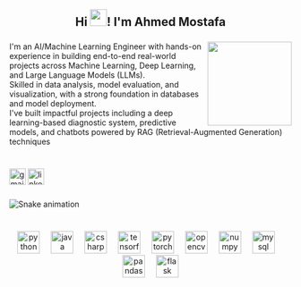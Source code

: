 <h2 align="center">
  Hi <img src="https://media.giphy.com/media/xUOwGchGmCj7ZK2oCY/giphy.gif" width="30"/>! I'm Ahmed Mostafa
</h2>

###

<img align="right" height="150" src="https://media.giphy.com/media/zOvBKUUEERdNm/giphy.gif?cid=ecf05e470igj4vwsm9vuccasebgxgzjirkechefxd6hq697a&ep=v1_gifs_search&rid=giphy.gif&ct=g"  />

###

<p align="left">I'm an AI/Machine Learning Engineer with hands-on experience in building end-to-end real-world projects across Machine Learning, Deep Learning, and Large Language Models (LLMs).<br>Skilled in data analysis, model evaluation, and visualization, with a strong foundation in databases and model deployment.<br>I've built impactful projects including a deep learning-based diagnostic system, predictive models, and chatbots powered by RAG (Retrieval-Augmented Generation) techniques</p>

###

<br clear="both">

<div align="left">
  <img src="https://img.shields.io/static/v1?message=Gmail&logo=gmail&label=&color=D14836&logoColor=white&labelColor=&style=for-the-badge" height="29" alt="gmail logo"  />
  <img src="https://img.shields.io/static/v1?message=LinkedIn&logo=linkedin&label=&color=0077B5&logoColor=white&labelColor=&style=for-the-badge" height="29" alt="linkedin logo"  />
</div>

###

<img src="https://raw.githubusercontent.com/ahmedmostafa2112/ahmedmostafa2112/output/snake.svg" alt="Snake animation" />

###

<br clear="both">

<div align="center">
  <img src="https://cdn.simpleicons.org/python/3776AB" height="40" alt="python logo"  />
  <img width="12" />
  <img src="https://cdn.jsdelivr.net/gh/devicons/devicon/icons/java/java-original.svg" height="40" alt="java logo"  />
  <img width="12" />
  <img src="https://cdn.jsdelivr.net/gh/devicons/devicon/icons/csharp/csharp-original.svg" height="40" alt="csharp logo"  />
  <img width="12" />
  <img src="https://cdn.jsdelivr.net/gh/devicons/devicon/icons/tensorflow/tensorflow-original.svg" height="40" alt="tensorflow logo"  />
  <img width="12" />
  <img src="https://cdn.jsdelivr.net/gh/devicons/devicon/icons/pytorch/pytorch-original.svg" height="40" alt="pytorch logo"  />
  <img width="12" />
  <img src="https://cdn.jsdelivr.net/gh/devicons/devicon/icons/opencv/opencv-original.svg" height="40" alt="opencv logo"  />
  <img width="12" />
  <img src="https://cdn.jsdelivr.net/gh/devicons/devicon/icons/numpy/numpy-original.svg" height="40" alt="numpy logo"  />
  <img width="12" />
  <img src="https://cdn.jsdelivr.net/gh/devicons/devicon/icons/mysql/mysql-original.svg" height="40" alt="mysql logo"  />
  <img width="12" />
  <img src="https://cdn.jsdelivr.net/gh/devicons/devicon/icons/pandas/pandas-original.svg" height="40" alt="pandas logo"  />
  <img width="12" />
  <img src="https://cdn.jsdelivr.net/gh/devicons/devicon/icons/flask/flask-original.svg" height="40" alt="flask logo"  />
</div>

###
